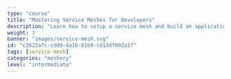 ```yaml
---
type: "course"
title: "Mastering Service Meshes for Developers"
description: "Learn how to setup a service mesh and build an application"
weight: 3
banner: "images/service-mesh.svg"
id: "c2622a7c-cdd0-4a1b-81b9-cd13df002a1f"
tags: [service-mesh]
categories: "meshery"
level: "intermediate"
---
```

